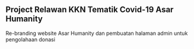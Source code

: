 ## Project Relawan KKN Tematik Covid-19 Asar Humanity  
  
Re-branding website Asar Humanity dan pembuatan halaman admin untuk pengolahaan donasi
